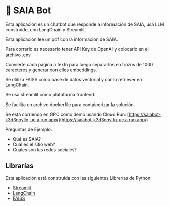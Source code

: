 # 💬 SAIA Bot

Esta aplicación es un chatbot que responde a información de SAIA, usa LLM construido, con LangChain y Streamlit.

Esta aplicación lee un pdf con la información de SAIA.

Para correrlo es necesario tener API Key de OpenAI y colocarlo en el archivo .env

Convierte cada página a texto para luego separarlos en trozos de 1000 caracteres y generar con ellos embeddings.

Se utiliza FAISS como base de datos vectorial y como retriever en LangChain.

Se usa streamlit como plataforma frontend.

Se facilita un archivo dockerfile para containerizar la solución.

Se está corriendo en GPC como demo usando Cloud Run:
[https://saiabot-k3d3noyllq-uc.a.run.app/](https://saiabot-k3d3noyllq-uc.a.run.app/)

Preguntas de Ejemplo:

- Qué es SAIA?
- Cuál es el sitio web?
- Cuáles son las redes sociales?


## Librarías

Esta aplicación está construida con las siguientes Librerías de Python:
- [Streamlit](https://streamlit.io/)
- [LangChain](https://www.langchain.com/)
- [FAISS](https://faiss.ai/)
